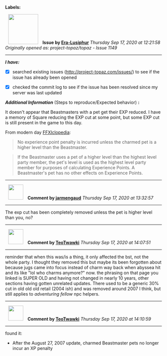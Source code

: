 **Labels:**



<a href="https://github.com/Era-Lusiphur"><img src="https://avatars0.githubusercontent.com/u/61239975?v=4" width="96" height="96" hspace="10"></img></a> **Issue by [Era-Lusiphur](https://github.com/Era-Lusiphur)**
_Thursday Sep 17, 2020 at 12:21:58_
_Originally opened as: project-topaz/topaz - Issue 1149_

----

<!-- place 'x' mark between square [] brackets to checkmark box -->
**_I have:_**

- [x] searched existing issues (http://project-topaz.com/issues/) to see if the issue has already been opened
- [x] checked the commit log to see if the issue has been resolved since my server was last updated

**_Additional Information_** (Steps to reproduce/Expected behavior) **:** 

It doesn't appear that Beastmasters with a pet get their EXP reduced. I have a memory of Square reducing the EXP cut at some point, but some EXP cut is still present in the game to this day.

From modern day [FFXIclopedia](https://ffxiclopedia.fandom.com/wiki/Beastmaster):

> No experience point penalty is incurred unless the charmed pet is a higher level than the Beastmaster.
> If the Beastmaster uses a pet of a higher level than the highest level party member, the pet's level is used as the highest level party member for purposes of calculating Experience Points. A Beastmaster's pet has no other effects on Experience Points. 




----
<a href="https://github.com/jarmengaud"><img src="https://avatars3.githubusercontent.com/u/52013132?v=4" width="48" height="48" hspace="10"></img></a> **Comment by [jarmengaud](https://github.com/jarmengaud)**
_Thursday Sep 17, 2020 at 13:32:57_

----

The exp cut has been completely removed unless the pet is higher level than you, no?


----
<a href="https://github.com/TeoTwawki"><img src="https://avatars0.githubusercontent.com/u/6871475?v=4" width="48" height="48" hspace="10"></img></a> **Comment by [TeoTwawki](https://github.com/TeoTwawki)**
_Thursday Sep 17, 2020 at 14:07:51_

----

reminder that when this was/is a thing, it only affected the bst, not the whole party. I thought they removed this but maybe its been forgotten about because jugs came into focus instead of charm way back when abyssea hit and its like "lol who charms anymore?" now. the phrasing on that page you linked is SUPER OLD and having not changed in nearly 10 years, other sections having gotten unrelated updates. There used to be a generic 30% cut in old old old retail (2004 ish) and was removed around 2007 I think, but still applies to _adventuring fellow_ npc helpers.


----
<a href="https://github.com/TeoTwawki"><img src="https://avatars0.githubusercontent.com/u/6871475?v=4" width="48" height="48" hspace="10"></img></a> **Comment by [TeoTwawki](https://github.com/TeoTwawki)**
_Thursday Sep 17, 2020 at 14:10:59_

----

found it:
* After the August 27, 2007 update, charmed Beastmaster pets no longer incur an XP penalty
